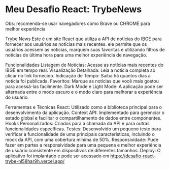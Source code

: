 # Meu Desafio React: TrybeNews

Obs: recomenda-se usar navegadores como Brave ou CHROME para melhor experiência

Trybe News
Este é um site React que utiliza a API de notícias do IBGE para fornecer aos usuários as notícias mais recentes. ele permite que os usuários acessem as notícias, marquem suas favoritas e utilizando filtros de noticias de última hora para uma melhor experiência de navegação.

Funcionalidades
Listagem de Notícias: Acesse as notícias mais recentes do IBGE em tempo real.
Visualização Detalhada: Leia a notícia completa ao clicar no link fornecido.
Indicação de Tempo: Saiba há quantos dias a notícia foi publicada.
Favoritos: Marque as notícias que você mais gostou para acessá-las facilmente.
Dark Mode e Light Mode: A aplicação pode ser alternada entre o modo escuro e o modo claro para melhorar a experiência do usuário.

Ferramentas e Técnicas
React: Utilizado como a biblioteca principal para o desenvolvimento da aplicação.
Context API: Implementado para gerenciar o estado global e facilitar o compartilhamento de dados entre componentes.
Hooks Personalizados: Criados para a chamada da API e para outras funcionalidades específicas.
Testes: Desenvolvido um pequeno teste para verificar a funcionalidade de uma principais características, incluindo o mock da API, com uma cobertura mínima de 50%.
Responsividade: Pude fazer em partes a responsividade para uma pequena  e melhor experiência de usuário consistente em dispositivos de diferentes tamanhos.
Deploy: O aplicativo foi implantado e pode ser acessado em https://desafio-react-trybe-nl58har9h.vercel.app/
